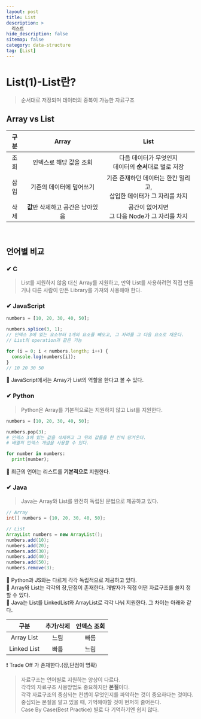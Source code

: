 ```yaml
---
layout: post
title: List
description: >
  리스트
hide_description: false
sitemap: false
category: data-structure
tag: [List]
---
```


# List(1)-List란?

> 순서대로 저장되며 데이터의 중복이 가능한 자료구조



## Array vs List

| 구분 |               Array               |                                  List                                   |
| :--: | :-------------------------------: | :---------------------------------------------------------------------: |
| 조회 |      인덱스로 해당 값을 조회      |       다음 데이터가 무엇인지<br/> 데이터의 **순서**대로 별로 저장       |
| 삽입 |     기존의 데이터에 덮어쓰기      | 기존 존재하던 데이터는 한칸 밀리고,<br/> 삽입한 데이터가 그 자리를 차지 |
| 삭제 | **값**만 삭제하고 공간은 남아있음 |           공간이 없어지면<br/> 그 다음 Node가 그 자리를 차지            |

<br/>

## 언어별 비교

### ✔ C

> List를 지원하지 않음
> 대신 Array를 지원하고, 만약 List를 사용하려면 직접 만들거나 다른 사람이 만든 Library를 가져와 사용해야 한다.

### ✔ JavaScript

```javascript
numbers = [10, 20, 30, 40, 50];

numbers.splice(3, 1);
// 인덱스 3에 있는 요소부터 1개의 요소를 빼오고, 그 자리를 그 다음 요소로 채운다.
// List의 operation과 같은 기능

for (i = 0; i < numbers.length; i++) {
  console.log(numbers[i]);
}
// 10 20 30 50
```

📌 JavaScript에서는 Array가 List의 역할을 한다고 볼 수 있다.

### ✔ Python

> Python은 Array를 기본적으로는 지원하지 않고 List를 지원한다.

```python
numbers = [10, 20, 30, 40, 50];

numbers.pop(3);
# 인덱스 3에 있는 값을 삭제하고 그 뒤의 값들을 한 칸씩 당겨온다.
# 배열의 인덱스 개념을 사용할 수 있다.

for number in numbers:
  print(number);

```

📌 최근의 언어는 리스트를 **기본적으로** 지원한다.

### ✔ Java

> Java는 Array와 List를 완전히 독립된 문법으로 제공하고 있다.

```java
// Array
int[] numbers = {10, 20, 30, 40, 50};

// List
ArrayList numbers = new ArrayList();
numbers.add(10);
numbers.add(20);
numbers.add(30);
numbers.add(40);
numbers.add(50);
numbers.remove(3);
```

📌 Python과 JS와는 다르게 각각 독립적으로 제공하고 있다.  
📌 Array와 List는 각각의 장,단점이 존재한다. 개발자가 직접 어떤 자료구조를 쓸지 정할 수 있다.  
📌 Java는 List를 LinkedList와 ArrayList로 각각 나눠 지원한다. 그 차이는 아래와 같다.

|    구분     | 추가/삭제 | 인덱스 조회 |
| :---------: | :-------: | :---------: |
| Array List  |   느림    |    빠름     |
| Linked List |   빠름    |    느림     |

❗ Trade Off 가 존재한다.(장,단점이 명확)

> 자료구조는 언어별로 지원하는 양상이 다르다.  
> 각각의 자료구조 사용방법도 중요하지만 **본질**이다.  
> 각각 자료구조의 중심되는 컨셉이 무엇인지를 파악하는 것이 중요하다는 것이다.  
> 중심되는 본질을 알고 있을 때, 기억해야할 것이 현저히 줄어든다.  
> Case By Case(Best Practice) 별로 다 기억하기엔 쉽지 않다.
